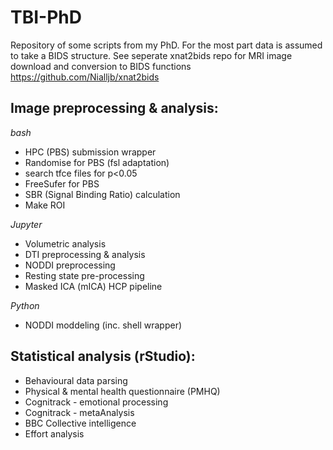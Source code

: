# TBI-PhD
Repository of some scripts from my PhD. For the most part data is assumed to take a BIDS structure. 
See seperate xnat2bids repo for MRI image download and conversion to BIDS functions
https://github.com/Nialljb/xnat2bids

## Image preprocessing & analysis:

_bash_  
- HPC (PBS) submission wrapper
- Randomise for PBS (fsl adaptation)
- search tfce files for p<0.05
- FreeSufer for PBS
- SBR (Signal Binding Ratio) calculation
- Make ROI

_Jupyter_  
- Volumetric analysis  
- DTI preprocessing & analysis  
- NODDI preprocessing  
- Resting state pre-processing  
- Masked ICA (mICA) HCP pipeline

_Python_  
- NODDI moddeling (inc. shell wrapper)

## Statistical analysis (rStudio):

- Behavioural data parsing  
- Physical & mental health questionnaire (PMHQ)  
- Cognitrack - emotional processing  
- Cognitrack - metaAnalysis   
- BBC Collective intelligence  
- Effort analysis  

